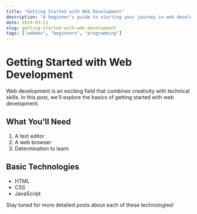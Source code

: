 ```yaml
---
title: "Getting Started with Web Development"
description: "A beginner's guide to starting your journey in web development"
date: 2024-03-21
slug: getting-started-with-web-development
tags: ["webdev", "beginners", "programming"]
---
```


# Getting Started with Web Development

Web development is an exciting field that combines creativity with technical skills. In this post, we'll explore the basics of getting started with web development.

## What You'll Need

1. A text editor
2. A web browser
3. Determination to learn

## Basic Technologies

- HTML
- CSS
- JavaScript

Stay tuned for more detailed posts about each of these technologies!
